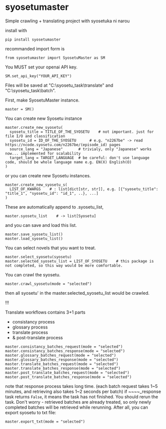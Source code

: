 # syosetumaster
Simple crawling + translating project with syosetuka ni narou

install with
```
pip install syosetumaster
```

recommanded import form is
```
from syosetumaster import SyosetuMaster as SM
```

You MUST set your openai API key.
```
SM.set_api_key("YOUR_API_KEY")
```

Files will be saved at "C:\\syosetu_task\\translate" and "C:\\syosetu_task\\batch".


First, make SyosetuMaster instance.
```
master = SM()
```

You can create new Syosetu instance
```
master.create_new_syosetu(
  syosetu_title = TITLE_OF_THE_SYOSETU    # not important. just for file I/O and classification
  syosetu_id = ID_OF_THE_SYOSETU      # e.g. "n2267be" -> read https://ncode.syosetu.com/n2267be/(episode_id) pages
  source_lang = "Japanese"       # trivialy, only "Japanese" works now... implemented for scalability
  target_lang = TARGET_LANGUAGE  # be careful: don't use language code, should be whole language name e.g. EN(X) English(O)
)
```

or you can create new Syosetu instances.
```
master.create_new_syosetu_s(
  LIST_OF_KWARGS    # : list[dict[str, str]], e.g. [{"syosetu_title": "title_1", "syosetu_id": "id_1", ..}, ...]
)
```

These are automatically append to .syosetu_list,
```
master.syosetu_list    # -> list[Syosetu]
```

and you can save and load this list.
```
master.save_syosetu_list()
master.load_syosetu_list()
```

You can select novels that you want to treat.
```
master.select_syosetu(syosetu)
master.selected_syosetu_list = LIST_OF_SYOSETU    # this package is not completed, so this way would be more comfortable.
```

You can crawl the syosetu.
```
master.crawl_syosetu(mode = "selected")
```
then all syosetu' in the master.selected_syosetu_list would be crawled.

!!!

Translate workflows contains 3+1 parts
- consistancy process
- glossary process
- translate process
- & post-translate process

```
master.consistancy_batches_request(mode = "selected")
master.consistancy_batches_response(mode = "selected")
master.glossary_batches_request(mode = "selected")
master.glossary_batches_response(mode = "selected")
master.translate_batches_request(mode = "selected")
master.translate_batches_response(mode = "selected")
master.post_translate_batches_request(mode = "selected")
master.post_translate_batches_response(mode = "selected")
```
note that response process takes long time. (each batch request takes 1\~5 minutes, and retrieving also takes 1\~2 seconds per batch)
if ~~~~_response task returns `False`, it means the task has not finished. You should rerun the task.
Don't worry - retrieved batches are already treated, so only newly completed batches will be retrieved while rerunning.
After all, you can export syosetu to txt file:
```
master.export_txt(mode = "selected")
```
